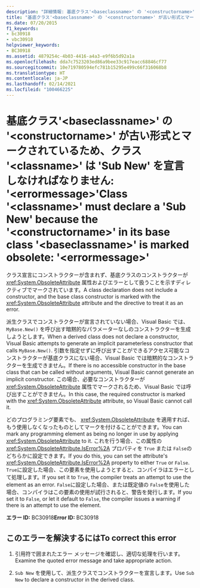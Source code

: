 ```yaml
---
description: "詳細情報: 基底クラス'<baseclassname>' の '<constructorname>' が古い形式とマークされているため、クラス '<classname>' は 'Sub New' を宣言しなければなりません: '<errormessage>'"
title: "基底クラス'<baseclassname>' の '<constructorname>' が古い形式とマークされているため、クラス '<classname>' は 'Sub New' を宣言しなければなりません: '<errormessage>'"
ms.date: 07/20/2015
f1_keywords:
- bc30918
- vbc30918
helpviewer_keywords:
- BC30918
ms.assetid: 4879254c-4b03-4416-a4a3-e9f6b5d92a1a
ms.openlocfilehash: dda7c7523203ed86a9bee33c917eacc68846cf77
ms.sourcegitcommit: 10e719780594efc781b15295e499c66f316068b8
ms.translationtype: HT
ms.contentlocale: ja-JP
ms.lasthandoff: 02/14/2021
ms.locfileid: "100466225"
---
```

# <a name="class-classname-must-declare-a-sub-new-because-the-constructorname-in-its-base-class-baseclassname-is-marked-obsolete-errormessage"></a><span data-ttu-id="8c487-103">基底クラス'\<baseclassname>' の '\<constructorname>' が古い形式とマークされているため、クラス '\<classname>' は 'Sub New' を宣言しなければなりません: '\<errormessage>'</span><span class="sxs-lookup"><span data-stu-id="8c487-103">Class '\<classname>' must declare a 'Sub New' because the '\<constructorname>' in its base class '\<baseclassname>' is marked obsolete: '\<errormessage>'</span></span>

<span data-ttu-id="8c487-104">クラス宣言にコンストラクターが含まれず、基底クラスのコンストラクターが <xref:System.ObsoleteAttribute> 属性およびエラーとして扱うことを示すディレクティブでマークされています。</span><span class="sxs-lookup"><span data-stu-id="8c487-104">A class declaration does not include a constructor, and the base class constructor is marked with the <xref:System.ObsoleteAttribute> attribute and the directive to treat it as an error.</span></span>  
  
 <span data-ttu-id="8c487-105">派生クラスでコンストラクターが宣言されていない場合、Visual Basic では、`MyBase.New()` を呼び出す暗黙的なパラメーターなしのコンストラクターを生成しようとします。</span><span class="sxs-lookup"><span data-stu-id="8c487-105">When a derived class does not declare a constructor, Visual Basic attempts to generate an implicit parameterless constructor that calls `MyBase.New()`.</span></span> <span data-ttu-id="8c487-106">引数を指定せずに呼び出すことができるアクセス可能なコンストラクターが基底クラスにない場合、Visual Basic では暗黙的なコンストラクターを生成できません。</span><span class="sxs-lookup"><span data-stu-id="8c487-106">If there is no accessible constructor in the base class that can be called without arguments, Visual Basic cannot generate an implicit constructor.</span></span> <span data-ttu-id="8c487-107">この場合、必要なコンストラクターが <xref:System.ObsoleteAttribute> 属性でマークされるため、Visual Basic では呼び出すことができません。</span><span class="sxs-lookup"><span data-stu-id="8c487-107">In this case, the required constructor is marked with the <xref:System.ObsoleteAttribute> attribute, so Visual Basic cannot call it.</span></span>  
  
 <span data-ttu-id="8c487-108">どのプログラミング要素でも、 <xref:System.ObsoleteAttribute> を適用すれば、もう使用しなくなったものとしてマークを付けることができます。</span><span class="sxs-lookup"><span data-stu-id="8c487-108">You can mark any programming element as being no longer in use by applying <xref:System.ObsoleteAttribute> to it.</span></span> <span data-ttu-id="8c487-109">これを行う場合、この属性の <xref:System.ObsoleteAttribute.IsError%2A> プロパティを `True` または `False`のどちらかに設定できます。</span><span class="sxs-lookup"><span data-stu-id="8c487-109">If you do this, you can set the attribute's <xref:System.ObsoleteAttribute.IsError%2A> property to either `True` or `False`.</span></span> <span data-ttu-id="8c487-110">`True`に設定した場合、この要素を使用しようとすると、コンパイラはエラーとして処理します。</span><span class="sxs-lookup"><span data-stu-id="8c487-110">If you set it to `True`, the compiler treats an attempt to use the element as an error.</span></span> <span data-ttu-id="8c487-111">`False`に設定した場合、または既定値の `False`を使用した場合、コンパイラはこの要素の使用が試行されると、警告を発行します。</span><span class="sxs-lookup"><span data-stu-id="8c487-111">If you set it to `False`, or let it default to `False`, the compiler issues a warning if there is an attempt to use the element.</span></span>  
  
 <span data-ttu-id="8c487-112">**エラー ID:** BC30918</span><span class="sxs-lookup"><span data-stu-id="8c487-112">**Error ID:** BC30918</span></span>  
  
## <a name="to-correct-this-error"></a><span data-ttu-id="8c487-113">このエラーを解決するには</span><span class="sxs-lookup"><span data-stu-id="8c487-113">To correct this error</span></span>  
  
1. <span data-ttu-id="8c487-114">引用符で囲まれたエラー メッセージを確認し、適切な処理を行います。</span><span class="sxs-lookup"><span data-stu-id="8c487-114">Examine the quoted error message and take appropriate action.</span></span>  
  
2. <span data-ttu-id="8c487-115">`Sub New` を使用して、派生クラスでコンストラクターを宣言します。</span><span class="sxs-lookup"><span data-stu-id="8c487-115">Use `Sub New` to declare a constructor in the derived class.</span></span>
